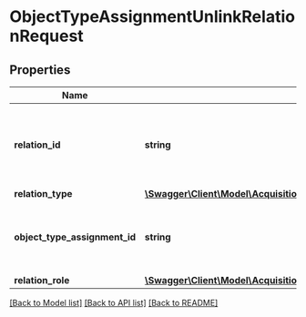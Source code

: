 # ObjectTypeAssignmentUnlinkRelationRequest

## Properties
Name | Type | Description | Notes
------------ | ------------- | ------------- | -------------
**relation_id** | **string** | The ID of the relation (either a contact company or contact person) | 
**relation_type** | [**\Swagger\Client\Model\AcquisitionAssignmentLinkRelationRequestRelationType**](AcquisitionAssignmentLinkRelationRequestRelationType.md) |  | 
**object_type_assignment_id** | **string** | The object type assignment to unlink the relation from. | 
**relation_role** | [**\Swagger\Client\Model\AcquisitionAssignmentUnlinkRelationRequestRelationRole**](AcquisitionAssignmentUnlinkRelationRequestRelationRole.md) |  | [optional] 

[[Back to Model list]](../README.md#documentation-for-models) [[Back to API list]](../README.md#documentation-for-api-endpoints) [[Back to README]](../README.md)


